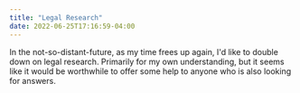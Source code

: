 ```yaml
---
title: "Legal Research"
date: 2022-06-25T17:16:59-04:00
---
```


In the not-so-distant-future, as my time frees up again, I'd like to double down on legal research. Primarily for my own understanding, but it seems like it would be worthwhile to offer some help to anyone who is also looking for answers.
